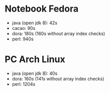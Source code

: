 Notebook Fedora
===============
* java (open jdk 8): 42s
* cacao: 90s
* dora: 180s (160s without array index checks)
* perl: 940s

PC Arch Linux
=============
* java (open jdk 8): 40s
* dora: 160s (141s without array index checks)
* perl: 1204s

